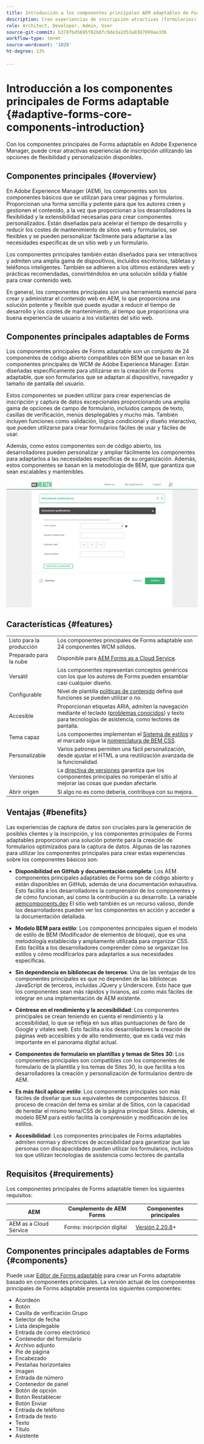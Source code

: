 ```yaml
---
title: Introducción a los componentes principales AEM adaptables de Forms
description: Cree experiencias de inscripción atractivas (formularios) con la flexibilidad de los componentes principales de Forms adaptables y suministre dicha flexibilidad con la potencia de Adobe Experience Manager.
role: Architect, Developer, Admin, User
source-git-commit: b378fbd5695f82b8fc9de3a2d53a8387099ae33b
workflow-type: tm+mt
source-wordcount: '1028'
ht-degree: 13%

---
```



# Introducción a los componentes principales de Forms adaptable {#adaptive-forms-core-components-introduction}

Con los componentes principales de Forms adaptable en Adobe Experience Manager, puede crear atractivas experiencias de inscripción utilizando las opciones de flexibilidad y personalización disponibles.

## Componentes principales   {#overview}

En Adobe Experience Manager (AEM), los componentes son los componentes básicos que se utilizan para crear páginas y formularios. Proporcionan una forma sencilla y potente para que los autores creen y gestionen el contenido, a la vez que proporcionan a los desarrolladores la flexibilidad y la extensibilidad necesarias para crear componentes personalizados. Están diseñadas para acelerar el tiempo de desarrollo y reducir los costes de mantenimiento de sitios web y formularios, ser flexibles y se pueden personalizar fácilmente para adaptarse a las necesidades específicas de un sitio web y un formulario.

Los componentes principales también están diseñados para ser interactivos y admiten una amplia gama de dispositivos, incluidos escritorios, tabletas y teléfonos inteligentes. También se adhieren a los últimos estándares web y prácticas recomendadas, convirtiéndolos en una solución sólida y fiable para crear contenido web.

En general, los componentes principales son una herramienta esencial para crear y administrar el contenido web en AEM, lo que proporciona una solución potente y flexible que puede ayudar a reducir el tiempo de desarrollo y los costes de mantenimiento, al tiempo que proporciona una buena experiencia de usuario a los visitantes del sitio web.

## Componentes principales adaptables de Forms

Los componentes principales de Forms adaptable son un conjunto de 24 componentes de código abierto compatibles con BEM que se basan en los componentes principales de WCM de Adobe Experience Manager. Están diseñadas específicamente para utilizarse en la creación de Forms adaptable, que son formularios que se adaptan al dispositivo, navegador y tamaño de pantalla del usuario.

Estos componentes se pueden utilizar para crear experiencias de inscripción y captura de datos excepcionales proporcionando una amplia gama de opciones de campo de formulario, incluidos campos de texto, casillas de verificación, menús desplegables y mucho más. También incluyen funciones como validación, lógica condicional y diseño interactivo, que pueden utilizarse para crear formularios fáciles de usar y fáciles de usar.

Además, como estos componentes son de código abierto, los desarrolladores pueden personalizar y ampliar fácilmente los componentes para adaptarlos a las necesidades específicas de su organización. Además, estos componentes se basan en la metodología de BEM, que garantiza que sean escalables y mantenibles.

![](assets/sample-adaptive-form.png)

## Características {#features}

|  |  |
|---|---|
| Listo para la producción | Los componentes principales de Forms adaptable son 24 componentes WCM sólidos. |
| Preparado para la nube | Disponible para  [AEM Forms as a Cloud Service](https://experienceleague.adobe.com/docs/experience-manager-cloud-service/content/forms/home.html). |
| Versátil | Los componentes representan conceptos genéricos con los que los autores de Forms pueden ensamblar casi cualquier diseño. |
| Configurable | Nivel de plantilla [políticas de contenido](https://experienceleague.adobe.com/docs/experience-manager-cloud-service/content/implementing/developing/full-stack/components-templates/templates.html?lang=es#content-policies) defina qué funciones se pueden utilizar o no. |
| Accesible | Proporcionan etiquetas ARIA, admiten la navegación mediante el teclado ([problemas conocidos](https://github.com/adobe/aem-core-wcm-components/issues?utf8=✓&amp;q=is%3Aissue+is%3Aopen+accessibility+in%3Atitle)) y texto para tecnologías de asistencia, como lectores de pantalla. |
| Tema capaz | Los componentes implementan el [Sistema de estilos](https://experienceleague.adobe.com/docs/experience-manager-cloud-service/content/sites/authoring/features/style-system.html?lang=es) y el marcado sigue la [nomenclatura de BEM CSS](https://getbem.com/). |
| Personalizable | Varios patrones permiten una fácil personalización, desde ajustar el HTML a una reutilización avanzada de la funcionalidad. |
| Versiones | La [directiva de versiones](https://github.com/adobe/aem-core-wcm-components/wiki/Versioning-policies) garantiza que los componentes principales no romperán el sitio al mejorar las cosas que puedan afectarle. |
| Abrir origen | Si algo no es como debería, contribuya con su mejora. |

<!-- comply with [WCAG 2.1 standard](https://www.w3.org/TR/WCAG21/), -->


## Ventajas {#benefits}

Las experiencias de captura de datos son cruciales para la generación de posibles clientes y la inscripción, y los componentes principales de Forms adaptables proporcionan una solución potente para la creación de formularios optimizados para la captura de datos. Algunas de las razones para utilizar los componentes principales para crear estas experiencias sobre los componentes básicos son:

* **Disponibilidad en GitHub y documentación completa**: Los AEM componentes principales adaptables de Forms son de código abierto y están disponibles en GitHub, además de una documentación exhaustiva. Esto facilita a los desarrolladores la comprensión de los componentes y de cómo funcionan, así como la contribución a su desarrollo. La variable [aemcomponents.dev](https://www.aemcomponents.dev/) El sitio web también es un recurso valioso, donde los desarrolladores pueden ver los componentes en acción y acceder a la documentación detallada.

* **Modelo BEM para estilo**: Los componentes principales siguen el modelo de estilo de BEM (Modificador de elementos de bloque), que es una metodología establecida y ampliamente utilizada para organizar CSS. Esto facilita a los desarrolladores comprender cómo se organizan los estilos y cómo modificarlos para adaptarlos a sus necesidades específicas.

* **Sin dependencia en bibliotecas de terceros**: Una de las ventajas de los componentes principales es que no dependen de las bibliotecas JavaScript de terceros, incluidas JQuery y Underscore. Esto hace que los componentes sean más rápidos y livianos, así como más fáciles de integrar en una implementación de AEM existente.

* **Céntrese en el rendimiento y la accesibilidad**: Los componentes principales se crean teniendo en cuenta el rendimiento y la accesibilidad, lo que se refleja en sus altas puntuaciones de faro de Google y vitales web. Esto facilita a los desarrolladores la creación de páginas web accesibles y de alto rendimiento, que es cada vez más importante en el panorama digital actual.

* **Componentes de formulario en plantillas y temas de Sites 30**: Los componentes principales son compatibles con los componentes de formulario de la plantilla y los temas de Sites 30, lo que facilita a los desarrolladores la creación y personalización de formularios dentro de AEM.

* **Es más fácil aplicar estilo**: Los componentes principales son más fáciles de diseñar que sus equivalentes de componentes básicos. El proceso de creación del tema es similar al de Sitios, con la capacidad de heredar el mismo tema/CSS de la página principal Sitios. Además, el modelo BEM para estilo facilita la comprensión y modificación de los estilos.

* **Accesibilidad**: Los componentes principales de Forms adaptables admiten normas y directrices de accesibilidad para garantizar que las personas con discapacidades puedan utilizar los formularios, incluidos los que utilizan tecnologías de asistencia como lectores de pantalla


<!-- >, such as  [WCAG 2.1 standard](https://www.w3.org/TR/WCAG21/), to ensure that forms can be used by people with disabilities, including those using assistive technologies such as screen readers.

*   **Alignment with AEM Sites**: The Core Components are designed to be more aligned with AEM Sites, making it easier for Sites users to adopt and use them without having to learn anything new. The components use the same front-end pipeline as Sites, making it easier to style and modify their appearance. 

<!-- Additionally, the following points further illustrate this alignment:

    *   **Authoring experience inline with Page editor**: The Core Components have an authoring experience that is inline with the Sites editor, with dialogs and other experiences similar to the Page editor. This makes it easier for Sites users to create and manage forms within the familiar context of the Sites editor.

    *   **Inline form editing in Sites editor**: The Core Components allow  inline form editing within the Sites editor, avoiding the need to switch back and forth between editors. This streamlines the authoring experience and makes it easier to create and manage forms.

    *   **Inheriting Sites features in Forms**: Forms authored within a Sites page inherit the same features as Sites. This provides a seamless and integrated experience for creating and managing forms within the context of AEM Sites 
    
    <!--including Multi Site Manager, the ability to use Sites components within a form for static content, support for scheduled publish/unpublish, form translation aligned with Sites translation, versioning, and targeting -->



## Requisitos  {#requirements}

Los componentes principales de Forms adaptable tienen los siguientes requisitos:

| AEM | Complemento de AEM Forms | Componentes principales |
|---|---|---|
| AEM as a Cloud Service | Forms: inscripción digital | [Versión 2.20.8](/help/versions.md)+ |


## Componentes principales adaptables de Forms {#components}

Puede usar [Editor de Forms adaptable](https://experienceleague.adobe.com/docs/experience-manager-cloud-service/content/forms/adaptive-forms-authoring/authoring-adaptive-forms-core-components/create-an-adaptive-form-on-forms-cs/creating-adaptive-form-core-components.html) para crear un Forms adaptable basado en componentes principales. La versión actual de los componentes principales de Forms adaptable presenta los siguientes componentes:

* Acordeón
* Botón
* Casilla de verificación Grupo
* Selector de fecha
* Lista desplegable
* Entrada de correo electrónico
* Contenedor del formulario
* Archivo adjunto
* Pie de página
* Encabezado
* Pestañas horizontales
* Imagen
* Entrada de número
* Contenedor de panel
* Botón de opción
* Botón Restablecer
* Botón Enviar
* Entrada de teléfono
* Entrada de texto
* Texto
* Título
* Asistente

